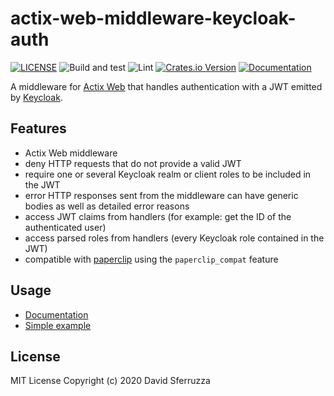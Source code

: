 # actix-web-middleware-keycloak-auth

[![LICENSE](https://img.shields.io/badge/license-MIT-blue.svg)](LICENSE)
![Build and test](https://github.com/dsferruzza/actix-web-middleware-keycloak-auth/workflows/Build%20and%20test/badge.svg)
![Lint](https://github.com/dsferruzza/actix-web-middleware-keycloak-auth/workflows/Lint/badge.svg)
[![Crates.io Version](https://img.shields.io/crates/v/actix-web-middleware-keycloak-auth.svg)](https://crates.io/crates/actix-web-middleware-keycloak-auth)
[![Documentation](https://docs.rs/actix-web-middleware-keycloak-auth/badge.svg)](https://docs.rs/actix-web-middleware-keycloak-auth)

A middleware for [Actix Web](https://actix.rs/) that handles authentication with a JWT emitted by [Keycloak](https://www.keycloak.org/).

## Features

- Actix Web middleware
- deny HTTP requests that do not provide a valid JWT
- require one or several Keycloak realm or client roles to be included in the JWT
- error HTTP responses sent from the middleware can have generic bodies as well as detailed error reasons
- access JWT claims from handlers (for example: get the ID of the authenticated user)
- access parsed roles from handlers (every Keycloak role contained in the JWT)
- compatible with [paperclip](https://crates.io/crates/paperclip) using the `paperclip_compat` feature

## Usage

- [Documentation](https://docs.rs/actix-web-middleware-keycloak-auth)
- [Simple example](examples/simple.rs)

## License

MIT License Copyright (c) 2020 David Sferruzza
